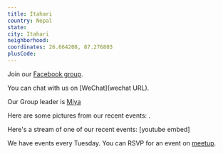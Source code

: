 ```yaml
---
title: Itahari
country: Nepal
state: 
city: Itahari
neighborhood: 
coordinates: 26.664208, 87.276803
plusCode:
---
```

Join our [Facebook group](https://www.facebook.com/groups/free.code.camp.itahari).

You can chat with us on [WeChat](wechat URL).

Our Group leader is [Miya](freecodecamp.org/miya)

Here are some pictures from our recent events:
![]().

Here's a stream of one of our recent events:
[youtube embed]

We have events every Tuesday. You can RSVP for an event on [meetup](meetupurl).
